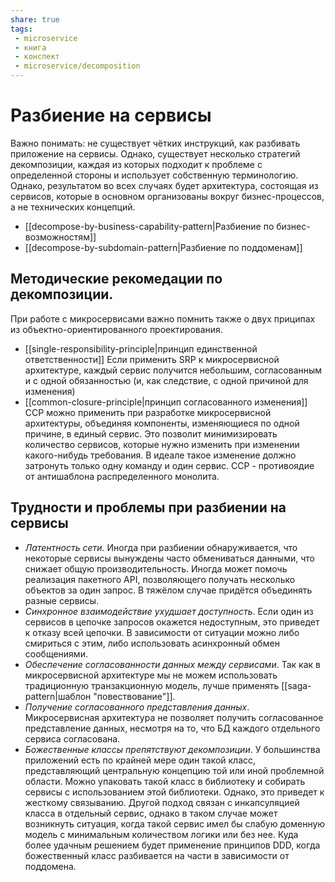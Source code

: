 ```yaml
---
share: true
tags: 
 - microservice
 - книга
 - конспект
 - microservice/decomposition
---
```

# Разбиение на сервисы
Важно понимать: не существует чётких инструкций, как разбивать приложение на сервисы. Однако, существует несколько стратегий декомпозиции, каждая из которых подходит к проблеме с определенной стороны и использует собственную терминологию. Однако, результатом во всех случаях будет архитектура, состоящая из сервисов, которые в основном организованы вокруг бизнес-процессов, а не технических концепций.
- [[decompose-by-business-capability-pattern|Разбиение по бизнес-возможностям]]
- [[decompose-by-subdomain-pattern|Разбиение по поддоменам]]

## Методические рекомедации по декомпозиции.
При работе с микросервисами важно помнить также о двух приципах из объектно-ориентированного проектирования.
- [[single-responsibility-principle|принцип единственной ответственности]]
Если применить SRP к микросервисной архитектуре, каждый сервис получится небольшим, согласованным и с одной обязанностью (и, как следствие, с одной причиной для изменения)
- [[common-closure-principle|принцип согласованного изменения]]
CCP можно применить при разработке микросервисной архитектуры, объединяя компоненты, изменяющиеся по одной причине, в единый сервис. Это позволит минимизировать количество сервисов, которые нужно изменить при изменении какого-нибудь требования. В идеале такое изменение должно затронуть только одну команду и один сервис. CCP - противоядие от антишаблона распределенного монолита.

## Трудности и проблемы при разбиении на сервисы
- *Латентность сети*. Иногда при разбиении обнаруживается, что некоторые сервисы вынуждены часто обмениваться данными, что снижает общую производительность. Иногда может помочь реализация пакетного API, позволяющего получать несколько объектов за один запрос. В тяжёлом случае придётся объединять разные сервисы.
- *Синхронное взаимодействие ухудшает доступность*. Если один из сервисов в цепочке запросов окажется недоступным, это приведет к отказу всей цепочки. В зависимости от ситуации можно либо смириться с этим, либо использовать асинхронный обмен сообщениями.
- *Обеспечение согласованности данных между сервисами*. Так как в микросервисной архитектуре мы не можем использовать традиционную транзакционную модель, лучше применять [[saga-pattern|шаблон "повествование"]]. 
- *Получение согласованного представления данных*. Микросервисная архитектура не позволяет получить согласованное представление данных, несмотря на то, что БД каждого отдельного сервиса согласована.
- *Божественные классы препятствуют декомпозиции*. У большинства приложений есть по крайней мере один такой класс, представляющий центральную концепцию той или иной проблемной области. Можно упаковать такой класс в библиотеку и собирать сервисы с использованием этой библиотеки. Однако, это приведет к жесткому связыванию. Другой подход связан с инкапсуляцией класса в отдельный сервис, однако в таком случае может возникнуть ситуация, когда такой сервис имел бы слабую доменную модель с минимальным количеством логики или без нее.  Куда более удачным решением будет применение принципов DDD, когда божественный класс разбивается на части в зависимости от поддомена.
